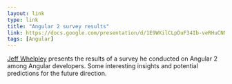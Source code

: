 ```yaml
---
layout: link
type: link
title: "Angular 2 survey results"
link: https://docs.google.com/presentation/d/1E9WXilCLpDuF34Ib-veRHuCNNksbDLyfY2y8wLVRYOU/edit
tags: [Angular]
---
```

[Jeff Whelpley](https://twitter.com/jeffwhelpley) presents the results of a survey he conducted on Angular 2 among Angular developers. Some interesting insights and potential predictions for the future direction.